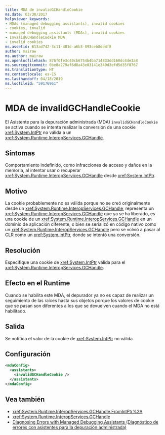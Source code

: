 ```yaml
---
title: MDA de invalidGCHandleCookie
ms.date: 03/30/2017
helpviewer_keywords:
- MDAs (managed debugging assistants), invalid cookies
- cookies, invalid
- managed debugging assistants (MDAs), invalid cookies
- InvalidGCHandleCookie MDA
- invalid cookies
ms.assetid: 613ad742-3c11-401d-a6b3-893ceb8de4f8
author: mairaw
ms.author: mairaw
ms.openlocfilehash: 876f0fe3c40cb6754b4ba714833dd160dc4de3a8
ms.sourcegitcommit: 0be8a279af6d8a43e03141e349d3efd5d35f8767
ms.translationtype: HT
ms.contentlocale: es-ES
ms.lasthandoff: 04/18/2019
ms.locfileid: "59176961"
---
```

# <a name="invalidgchandlecookie-mda"></a>MDA de invalidGCHandleCookie
El Asistente para la depuración administrada (MDA) `invalidGCHandleCookie` se activa cuando se intenta realizar la conversión de una cookie <xref:System.IntPtr> no válida a un <xref:System.Runtime.InteropServices.GCHandle>.  
  
## <a name="symptoms"></a>Síntomas  
 Comportamiento indefinido, como infracciones de acceso y daños en la memoria, al intentar usar o recuperar <xref:System.Runtime.InteropServices.GCHandle> desde <xref:System.IntPtr>.  
  
## <a name="cause"></a>Motivo  
 La cookie probablemente no es válida porque no se creó originalmente desde un <xref:System.Runtime.InteropServices.GCHandle>, representa un <xref:System.Runtime.InteropServices.GCHandle> que ya se ha liberado, es una cookie de un <xref:System.Runtime.InteropServices.GCHandle> en un dominio de aplicación diferente, o bien se serializó en código nativo como un <xref:System.Runtime.InteropServices.GCHandle> pero se volvió a pasar al CLR como un <xref:System.IntPtr>, donde se intentó una conversión.  
  
## <a name="resolution"></a>Resolución  
 Especifique una cookie de <xref:System.IntPtr> válida para el <xref:System.Runtime.InteropServices.GCHandle>.  
  
## <a name="effect-on-the-runtime"></a>Efecto en el Runtime  
 Cuando se habilita este MDA, el depurador ya no es capaz de realizar un seguimiento de las raíces hasta sus objetos porque los valores de cookie que se pasan son diferentes a los que se devuelven cuando el MDA no está habilitado.  
  
## <a name="output"></a>Salida  
 Se notifica el valor de la cookie de <xref:System.IntPtr> no válida.  
  
## <a name="configuration"></a>Configuración  
  
```xml  
<mdaConfig>  
  <assistants>  
    <invalidGCHandleCookie />  
  </assistants>  
</mdaConfig>  
```  
  
## <a name="see-also"></a>Vea también

- <xref:System.Runtime.InteropServices.GCHandle.FromIntPtr%2A>
- <xref:System.Runtime.InteropServices.GCHandle>
- [Diagnosing Errors with Managed Debugging Assistants (Diagnóstico de errores con asistentes para la depuración administrada)](../../../docs/framework/debug-trace-profile/diagnosing-errors-with-managed-debugging-assistants.md)
